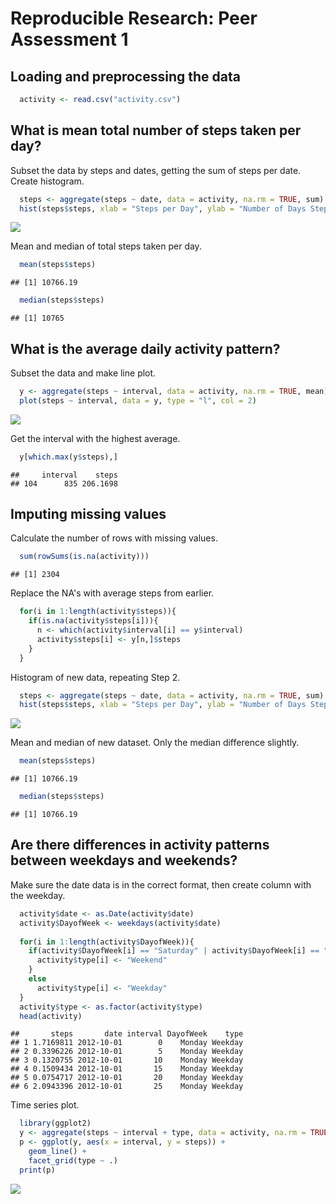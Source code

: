 # Reproducible Research: Peer Assessment 1


## Loading and preprocessing the data


```r
  activity <- read.csv("activity.csv")
```


## What is mean total number of steps taken per day?

Subset the data by steps and dates, getting the sum of steps per date.
Create histogram.


```r
  steps <- aggregate(steps ~ date, data = activity, na.rm = TRUE, sum)    
  hist(steps$steps, xlab = "Steps per Day", ylab = "Number of Days Steps        Achieved", main = "Number of Steps per Day", col = 5)
```

![](PA1_template_files/figure-html/unnamed-chunk-2-1.png)<!-- -->

Mean and median of total steps taken per day.


```r
  mean(steps$steps)
```

```
## [1] 10766.19
```

```r
  median(steps$steps)
```

```
## [1] 10765
```



## What is the average daily activity pattern?

Subset the data and make line plot.


```r
  y <- aggregate(steps ~ interval, data = activity, na.rm = TRUE, mean)
  plot(steps ~ interval, data = y, type = "l", col = 2)
```

![](PA1_template_files/figure-html/unnamed-chunk-4-1.png)<!-- -->

Get the interval with the highest average.


```r
  y[which.max(y$steps),]
```

```
##     interval    steps
## 104      835 206.1698
```


## Imputing missing values

Calculate the number of rows with missing values.


```r
  sum(rowSums(is.na(activity)))
```

```
## [1] 2304
```

Replace the NA's with average steps from earlier.


```r
  for(i in 1:length(activity$steps)){
    if(is.na(activity$steps[i])){
      n <- which(activity$interval[i] == y$interval)
      activity$steps[i] <- y[n,]$steps
    }
  }
```

Histogram of new data, repeating Step 2.


```r
  steps <- aggregate(steps ~ date, data = activity, na.rm = TRUE, sum)    
  hist(steps$steps, xlab = "Steps per Day", ylab = "Number of Days Steps        Achieved", main = "Number of Steps per Day", col = 5)
```

![](PA1_template_files/figure-html/unnamed-chunk-8-1.png)<!-- -->

Mean and median of new dataset. Only the median difference slightly.


```r
  mean(steps$steps)
```

```
## [1] 10766.19
```

```r
  median(steps$steps)
```

```
## [1] 10766.19
```



## Are there differences in activity patterns between weekdays and weekends?

Make sure the date data is in the correct format, then create column with the weekday.


```r
  activity$date <- as.Date(activity$date)
  activity$DayofWeek <- weekdays(activity$date)
  
  for(i in 1:length(activity$DayofWeek)){
    if(activity$DayofWeek[i] == "Saturday" | activity$DayofWeek[i] == "Sunday"){
      activity$type[i] <- "Weekend" 
    }
    else
      activity$type[i] <- "Weekday"
  }
  activity$type <- as.factor(activity$type)
  head(activity)
```

```
##       steps       date interval DayofWeek    type
## 1 1.7169811 2012-10-01        0    Monday Weekday
## 2 0.3396226 2012-10-01        5    Monday Weekday
## 3 0.1320755 2012-10-01       10    Monday Weekday
## 4 0.1509434 2012-10-01       15    Monday Weekday
## 5 0.0754717 2012-10-01       20    Monday Weekday
## 6 2.0943396 2012-10-01       25    Monday Weekday
```

Time series plot.


```r
  library(ggplot2)
  y <- aggregate(steps ~ interval + type, data = activity, na.rm = TRUE, mean)
  p <- ggplot(y, aes(x = interval, y = steps)) +
    geom_line() +
    facet_grid(type ~ .)
  print(p)
```

![](PA1_template_files/figure-html/unnamed-chunk-11-1.png)<!-- -->







